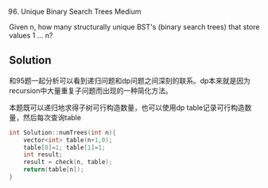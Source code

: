 96. Unique Binary Search Trees
Medium

Given n, how many structurally unique BST's (binary search trees) that store values 1 ... n?

## Solution

和95题一起分析可以看到递归问题和dp问题之间深刻的联系。dp本来就是因为recursion中大量重复子问题而出现的一种简化方法。

本题既可以递归地求得子树可行构造数量，也可以使用dp table记录可行构造数量，然后每次查询table

```C++
int Solution::numTrees(int n){
    vector<int> table(n+1,0);
    table[0]=1; table[1]=1;
    int result;
    result = check(n, table);
    return(table[n]);
}
```